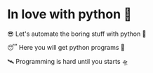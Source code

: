 # In love with python :sparkling_heart:

😎 Let's automate the boring stuff with python :rocket:

😴 Here you will get python programs :helicopter:

:artificial_satellite: Programming is hard until you starts :flying_saucer:

